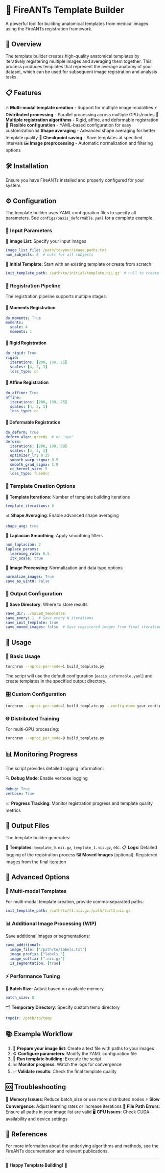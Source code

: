 # 🧠 FireANTs Template Builder

A powerful tool for building anatomical templates from medical images using the FireANTs registration framework.

## 🚀 Overview

The template builder creates high-quality anatomical templates by iteratively registering multiple images and averaging them together. This process produces templates that represent the average anatomy of your dataset, which can be used for subsequent image registration and analysis tasks.

## 📋 Features

🔥 **Multi-modal template creation** - Support for multiple image modalities
⚡ **Distributed processing** - Parallel processing across multiple GPUs/nodes
🎯 **Multiple registration algorithms** - Rigid, affine, and deformable registration
🔧 **Flexible configuration** - YAML-based configuration for easy customization
📊 **Shape averaging** - Advanced shape averaging for better template quality
💾 **Checkpoint saving** - Save templates at specified intervals
🖼️ **Image preprocessing** - Automatic normalization and filtering options

## 🛠️ Installation

Ensure you have FireANTs installed and properly configured for your system.

## ⚙️ Configuration

The template builder uses YAML configuration files to specify all parameters. See `configs/oasis_deformable.yaml` for a complete example.

### 📁 Input Parameters

🎯 **Image List**: Specify your input images
```yaml
image_list_file: /path/to/your/image_paths.txt
num_subjects: 8  # null for all subjects
```

🏁 **Initial Template**: Start with an existing template or create from scratch
```yaml
init_template_path: /path/to/initial/template.nii.gz  # null to create from average
```

### 🔄 Registration Pipeline

The registration pipeline supports multiple stages:

#### 📐 Moments Registration
```yaml
do_moments: True
moments:
  scale: 4
  moments: 1
```

#### 🔧 Rigid Registration
```yaml
do_rigid: True
rigid:
  iterations: [200, 100, 25]
  scales: [4, 2, 1]
  loss_type: cc
```

#### 📏 Affine Registration
```yaml
do_affine: True
affine:
  iterations: [200, 100, 25]
  scales: [4, 2, 1]
  loss_type: cc
```

#### 🌊 Deformable Registration
```yaml
do_deform: True
deform_algo: greedy  # or 'syn'
deform:
  iterations: [200, 100, 50]
  scales: [4, 2, 1]
  optimizer_lr: 0.25
  smooth_warp_sigma: 0.5
  smooth_grad_sigma: 1.0
  cc_kernel_size: 5
  loss_type: fusedcc
```

### 🎨 Template Creation Options

🔢 **Template Iterations**: Number of template building iterations
```yaml
template_iterations: 6
```

📊 **Shape Averaging**: Enable advanced shape averaging
```yaml
shape_avg: true
```

🧮 **Laplacian Smoothing**: Apply smoothing filters
```yaml
num_laplacian: 2
laplace_params:
  learning_rate: 0.5
  itk_scale: true
```

🔧 **Image Processing**: Normalization and data type options
```yaml
normalize_images: True
save_as_uint8: False
```

### 💾 Output Configuration

📂 **Save Directory**: Where to store results
```yaml
save_dir: ./saved_templates
save_every: 1  # Save every N iterations
save_init_template: true
save_moved_images: false  # Save registered images from final iteration
```

## 🚀 Usage

### 📝 Basic Usage

```bash
torchrun --nproc-per-node=1 build_template.py
```

The script will use the default configuration (`oasis_deformable.yaml`) and create templates in the specified output directory.

### 🎛️ Custom Configuration

```bash
torchrun --nproc-per-node=1 build_template.py --config-name your_config.yaml
```

### 🌐 Distributed Training

For multi-GPU processing:

```bash
torchrun --nproc_per_node=8 build_template.py
```

## 📊 Monitoring Progress

The script provides detailed logging information:

🔍 **Debug Mode**: Enable verbose logging
```yaml
debug: True
verbose: True
```

📈 **Progress Tracking**: Monitor registration progress and template quality metrics

## 📁 Output Files

The template builder generates:

🎯 **Templates**: `template_0.nii.gz`, `template_1.nii.gz`, etc.
📋 **Logs**: Detailed logging of the registration process
🖼️ **Moved Images** (optional): Registered images from the final iteration

## 🔧 Advanced Options

### 🎨 Multi-modal Templates

For multi-modal template creation, provide comma-separated paths:
```yaml
init_template_path: /path/to/t1.nii.gz,/path/to/t2.nii.gz
```

### 📊 Additional Image Processing (WIP)

Save additional images or segmentations:
```yaml
save_additional:
  image_file: ["/path/to/labels.txt"]
  image_prefix: ["labels_"]
  image_suffix: [".nii.gz"]
  is_segmentation: [true]
```

### ⚡ Performance Tuning

🔢 **Batch Size**: Adjust based on available memory
```yaml
batch_size: 8
```

🗂️ **Temporary Directory**: Specify custom temp directory
```yaml
tmpdir: /path/to/temp
```

## 📚 Example Workflow

1. 📝 **Prepare your image list**: Create a text file with paths to your images
2. ⚙️ **Configure parameters**: Modify the YAML configuration file
3. 🚀 **Run template building**: Execute the script
4. 📊 **Monitor progress**: Watch the logs for convergence
5. ✅ **Validate results**: Check the final template quality

## 🆘 Troubleshooting

🔧 **Memory Issues**: Reduce batch_size or use more distributed nodes
⚡ **Slow Convergence**: Adjust learning rates or increase iterations
📁 **File Path Errors**: Ensure all paths in your image list are valid
🖥️ **GPU Issues**: Check CUDA availability and device settings

## 📖 References

For more information about the underlying algorithms and methods, see the FireANTs documentation and relevant publications.

---

🎉 **Happy Template Building!** 🎉

